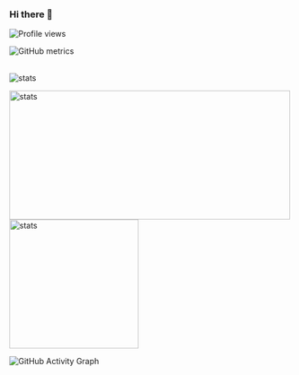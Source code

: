 ### Hi there 👋

<!-- keeping my github streak alive :) #6 -->

![Profile views](https://gpvc.arturio.dev/Zwazel)

![GitHub metrics](https://metrics.lecoq.io/Zwazel)

 <br/>
<img alt="stats" src="https://github-readme-stats.vercel.app/api?username=Zwazel&show_icons=true&theme=dracula&count_private=true"/>

<p>
  <img alt="stats" width="500em" height="230em" src="https://github-readme-streak-stats.herokuapp.com/?user=Zwazel&theme=dracula"/>
  <img alt="stats" height="230em" src="https://github-readme-stats.vercel.app/api/top-langs/?username=Zwazel&theme=dracula"/>
  </p>

![GitHub Activity Graph](https://activity-graph.herokuapp.com/graph?username=Zwazel&theme=dracula)

